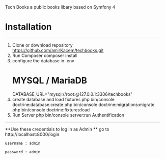 Tech Books a public books libary based on Symfony 4
# Installation
------------
1. Clone or download repository
     https://github.com/amirKacem/techbooks.git
2. Run Composer 
    composer install
3. configure the database in .env
    # MYSQL / MariaDB
    DATABASE_URL="mysql://root:@127.0.0.1:3306/techbooks"
4. create database and load fixtures
    php bin/console doctrine:database:create
    php bin/console doctrine:migrations:migrate
    php bin/console doctrine:fixtures:load
5. Run Server
    php bin/console server:run
Authentification
-----------------

**Use these credentials to log in as Admin **
    go to http://localhost:8000/login

    username : admin

    password : admin
